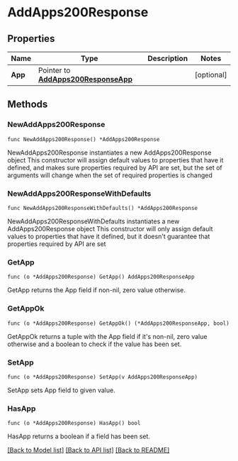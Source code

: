 # AddApps200Response

## Properties

Name | Type | Description | Notes
------------ | ------------- | ------------- | -------------
**App** | Pointer to [**AddApps200ResponseApp**](AddApps200ResponseApp.md) |  | [optional] 

## Methods

### NewAddApps200Response

`func NewAddApps200Response() *AddApps200Response`

NewAddApps200Response instantiates a new AddApps200Response object
This constructor will assign default values to properties that have it defined,
and makes sure properties required by API are set, but the set of arguments
will change when the set of required properties is changed

### NewAddApps200ResponseWithDefaults

`func NewAddApps200ResponseWithDefaults() *AddApps200Response`

NewAddApps200ResponseWithDefaults instantiates a new AddApps200Response object
This constructor will only assign default values to properties that have it defined,
but it doesn't guarantee that properties required by API are set

### GetApp

`func (o *AddApps200Response) GetApp() AddApps200ResponseApp`

GetApp returns the App field if non-nil, zero value otherwise.

### GetAppOk

`func (o *AddApps200Response) GetAppOk() (*AddApps200ResponseApp, bool)`

GetAppOk returns a tuple with the App field if it's non-nil, zero value otherwise
and a boolean to check if the value has been set.

### SetApp

`func (o *AddApps200Response) SetApp(v AddApps200ResponseApp)`

SetApp sets App field to given value.

### HasApp

`func (o *AddApps200Response) HasApp() bool`

HasApp returns a boolean if a field has been set.


[[Back to Model list]](../README.md#documentation-for-models) [[Back to API list]](../README.md#documentation-for-api-endpoints) [[Back to README]](../README.md)


